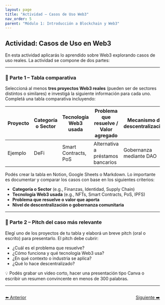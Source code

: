 ```yaml
---
layout: page
title: "Actividad – Casos de Uso Web3"
nav_order: 5
parent: "Módulo 1: Introducción a Blockchain y Web3"
---
```


## Actividad: Casos de Uso en Web3

En esta actividad aplicarás lo aprendido sobre Web3 explorando casos de uso reales. La actividad se compone de dos partes:

---

### 🧮 Parte 1 – Tabla comparativa

Seleccioná al menos **tres proyectos Web3 reales** (pueden ser de sectores distintos o similares) e investigá la siguiente información para cada uno. Completá una tabla comparativa incluyendo:

| Proyecto | Categoría o Sector | Tecnología Web3 usada | Problema que resuelve / Valor agregado | Mecanismo de descentralización |
|----------|--------------------|------------------------|----------------------------------------|---------------------------------|
| Ejemplo  | DeFi               | Smart Contracts, PoS   | Alternativa a préstamos bancarios      | Gobernanza mediante DAO         |

Podés crear la tabla en Notion, Google Sheets o Markdown. Lo importante es documentar y comparar los casos con base en los siguientes criterios:

- **Categoría o Sector** (e.g., Finanzas, Identidad, Supply Chain)
- **Tecnología Web3 usada** (e.g., NFTs, Smart Contracts, PoS, IPFS)
- **Problema que resuelve o valor que aporta**
- **Nivel de descentralización o gobernanza comunitaria**

---

### 🎤 Parte 2 – Pitch del caso más relevante

Elegí uno de los proyectos de tu tabla y elaborá un breve pitch (oral o escrito) para presentarlo. El pitch debe cubrir:

- ¿Cuál es el problema que resuelve?
- ¿Cómo funciona y qué tecnología Web3 usa?
- ¿En qué contexto o industria se aplica?
- ¿Qué lo hace descentralizado?

💡 Podés grabar un video corto, hacer una presentación tipo Canva o escribir un resumen convincente en menos de 300 palabras.

---

<div style="display: flex; justify-content: space-between; margin-top: 2em;">
  <a class="btn" href="/Testing-Onboarding/modulo1-parte3">⬅️ Anterior</a>
  <a class="btn" href="/Testing-Onboarding/modulo1-parte4">Siguiente ➡️</a>
</div>
